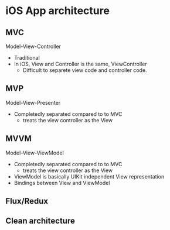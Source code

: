 # iOS App architecture

## MVC
Model-View-Controller
* Traditional
* In iOS, View and Controller is the same, ViewController
  * Difficult to separete view code and controller code.

## MVP
Model-View-Presenter
* Completedly separated compared to to MVC
  * treats the view controller as the View

## MVVM
Model-View-ViewModel
* Completedly separated compared to to MVC
  * treats the view controller as the View
* ViewModel is basically UIKit independent View representation
* Bindings between View and ViewModel

## Flux/Redux

## Clean architecture

## 


